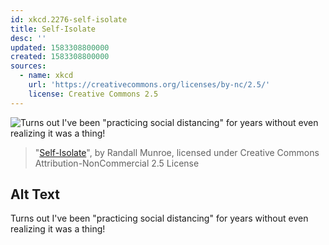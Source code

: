 ```yaml
---
id: xkcd.2276-self-isolate
title: Self-Isolate
desc: ''
updated: 1583308800000
created: 1583308800000
sources:
  - name: xkcd
    url: 'https://creativecommons.org/licenses/by-nc/2.5/'
    license: Creative Commons 2.5
---
```

![Turns out I've been "practicing social distancing" for years without even realizing it was a thing!](https://imgs.xkcd.com/comics/self_isolate.png)
> "[Self-Isolate](https://xkcd.com/2276/)", by Randall Munroe, licensed under Creative Commons Attribution-NonCommercial 2.5 License

## Alt Text
Turns out I've been "practicing social distancing" for years without even realizing it was a thing!
